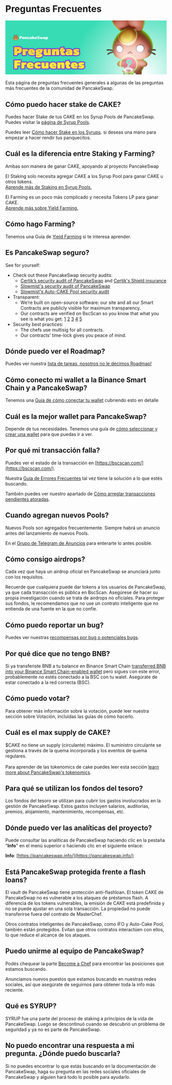 # Preguntas Frecuentes

![](<../.gitbook/assets/Preguntas Frecuentes.png>)

Esta página de preguntas frecuentes generales a algunas de las preguntas más frecuentes de la comunidad de PancakeSwap.

## Cómo puedo hacer stake de CAKE?

Puedes hacer Stake de tus CAKE en los Syrup Pools de PancakeSwap. Puedes visitar la [página de Syrup Pools](https://pancakeswap.finance/pools).

Puedes leer [Cómo hacer Stake en los Syrups](https://docs.pancakeswap.finance/products/syrup-pool/syrup-pool-guide). si deseas una mano para empezar a hacer rendir tus panquecitos.

## Cuál es la diferencia entre Staking y Farming?

Ambas son manera de ganar CAKE, apoyando al proyecto PancakeSwap

El Staking solo necesita agregar CAKE a los Syrup Pool para ganar CAKE u otros tokens.\
[Aprende más de Staking en Syrup Pools.](https://docs.pancakeswap.finance/products/syrup-pool)

El Farming es un poco más complicado y necesita Tokens LP para ganar CAKE.\
[Aprende más sobre Yield Farming.](https://docs.pancakeswap.finance/products/yield-farming)

## Cómo hago Farming?

Tenemos una Guía de [Yield Farming](https://docs.pancakeswap.finance/products/yield-farming/how-to-use-farms) si te interesa aprender.

## Es PancakeSwap seguro?

See for yourself:

* Check out these PancakeSwap security audits:&#x20;
  * [Certik’s security audit of PancakeSwap](https://www.certik.org/projects/pancakeswap) and [Certik's Shield insurance](https://shield.certik.foundation/)
  * [Slowmist's security audit of PancakeSwap](https://github.com/slowmist/Knowledge-Base/blob/master/open-report/Smart%20Contract%20Security%20Audit%20Report%20%20-%20PancakeSwap.pdf)
  * [Slowmist's Auto-CAKE Pool security audit](https://github.com/slowmist/Knowledge-Base/blob/master/open-report/Smart%20Contract%20Security%20Audit%20Report%20-%20CakeVault.pdf)
* Transparent:
  * We’re built on open-source software: our site and all our Smart Contracts are publicly visible for maximum transparency.&#x20;
  * Our contracts are verified on BscScan so you know that what you see is what you get: [1](https://bscscan.com/address/0x10ED43C718714eb63d5aA57B78B54704E256024E) [2](https://bscscan.com/address/0x73feaa1ee314f8c655e354234017be2193c9e24e#code) [3](https://bscscan.com/address/0xbcfccbde45ce874adcb698cc183debcf17952812) [4](https://bscscan.com/address/0x1b96b92314c44b159149f7e0303511fb2fc4774f#code) [5](https://bscscan.com/address/0x92E8CeB7eAeD69fB6E4d9dA43F605D2610214E68)&#x20;
* Security best practices:
  * The chefs use multisig for all contracts.
  * Our contracts’ time-lock gives you peace of mind.

## Dónde puedo ver el Roadmap?

Puedes ver nuestra [lista de tareas, nosotros no le decimos Roadmap!](https://docs.pancakeswap.finance/roadmap)

## Cómo conecto mi wallet a la Binance Smart Chain y a PancakeSwap?

Tenemos una [Guía de cómo conectar tu wallet](https://docs.pancakeswap.finance/get-started/connection-guide) cubriendo esto en detalle

## Cuál es la mejor wallet para PancakeSwap?

Depende de tus necesidades. Tenemos una guía de [cómo seleccionar y crear una wallet](https://docs.pancakeswap.finance/get-started/wallet-guide) para que puedas ir a ver.

## Por qué mi transacción falla?

Puedes ver el estado de la transacción en [https://bscscan.com/](https://bscscan.com/).

Nuestra [Guía de Errores Frecuentes](https://docs.pancakeswap.finance/help/troubleshooting)  tal vez tiene la solución a lo que estés buscando.

También puedes ver nuestro apartado de [Cómo arreglar transacciones pendientes atoradas](https://docs.pancakeswap.finance/help/unsticking-a-transaction-stuck-as-pending-with-metamask).

## Cuando agregan nuevos Pools?

Nuevos Pools son agregados frecuentemente. Siempre habrá un anuncio antes del lanzamiento de nuevos Pools.

En el  [Grupo de Telegram de Anuncios](https://t.me/PancakeSwapAnuncios) para enterarte lo antes posible.

## Cómo consigo airdrops?

Cada vez que haya un airdrop oficial en PancakeSwap se anunciará junto con los requisitos.

Recuerde que cualquiera puede dar tokens a los usuarios de PancakeSwap, ya que cada transacción es pública en BscScan. Asegúrese de hacer su propia investigación cuando se trata de airdrops no oficiales. Para proteger sus fondos, le recomendamos que no use un contrato inteligente que no entienda de una fuente en la que no confíe.

## Cómo puedo reportar un bug?

Puedes ver nuestras [recompensas por bug o potenciales bugs](https://docs.pancakeswap.finance/code/bug-bounty).

## Por qué dice que no tengo BNB?

Si ya transferiste BNB a tu balance en Binance Smart Chain [transferred BNB into your Binance Smart Chain-enabled wallet](https://docs.pancakeswap.finance/get-started/bep20-guide) pero sigues con este error, probablemente no estés conectado a la BSC con tu walet. Asegúrate de estar conectado a la red correcta (BSC).

## Cómo puedo votar?

Para obtener más información sobre la votación, puede leer nuestra sección sobre Votación, incluidas las guías de cómo hacerlo.

## Cuál es el max supply de CAKE?

$CAKE no tiene un supply (circulante) máximo. El suministro circulante se gestiona a través de la quema incorporada y los eventos de quema regulares.\
\
Para aprender de las tokenomics de cake puedes leer esta sección [learn more about PancakeSwap's tokenomics](https://docs.pancakeswap.finance/tokenomics/cake).

## Para qué se utilizan los fondos del tesoro?

Los fondos del tesoro se utilizan para cubrir los gastos involucrados en la gestión de PancakeSwap. Estos gastos incluyen salarios, auditorías, premios, alojamiento, mantenimiento, recompensas, etc.

## Dónde puedo ver las analíticas del proyecto?

Puede consultar las analíticas de PancakeSwap haciendo clic en la pestaña "**Info**" en el menú superior o haciendo clic en el siguiente enlace:

&#x20;**Info**: [https://pancakeswap.info/](https://pancakeswap.info/)

## Está PancakeSwap protegida frente a flash loans?

El vault de PancakeSwap tiene protección anti-flashloan. El token CAKE de PancakeSwap no es vulnerable a los ataques de préstamos flash. A diferencia de los tokens vulnerables, la emisión de CAKE está predefinida y no se puede ajustar en una sola transacción. La propiedad no puede transferirse fuera del contrato de MasterChef.

Otros contratos inteligentes de PancakeSwap, como IFO y Auto-Cake Pool, también están protegidos. Evitan que otros contratos interactúen con ellos, lo que reduce el alcance de los ataques.

## Puedo unirme al equipo de PancakeSwap?

Podés chequear la parte [Become a Chef](https://docs.pancakeswap.finance/hiring/become-a-chef) para encontrar las posiciones que estamos buscando.&#x20;

Anunciamos nuevos puestos que estamos buscando en nuestras redes sociales, así que asegúrate de seguirnos para obtener toda la info más reciente.

## Qué es SYRUP?

SYRUP fue una parte del proceso de staking a principios de la vida de PancakeSwap. Luego se descontinuó cuando se descubrió un problema de seguridad y ya no es parte de PancakeSwap.

## No puedo encontrar una respuesta a mi pregunta. ¿Dónde puedo buscarla?

Si no puedes encontrar lo que estás buscando en la documentación de PancakeSwap, haga su pregunta en las redes sociales oficiales de PancakeSwap y alguien hará todo lo posible para ayudarlo.

